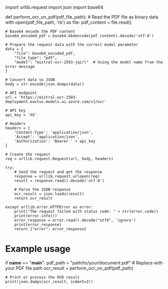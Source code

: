 import urllib.request
import json
import base64

def perform_ocr_on_pdf(pdf_file_path):
    # Read the PDF file as binary data
    with open(pdf_file_path, 'rb') as file:
        pdf_content = file.read()
    
    # Base64 encode the PDF content
    base64_encoded_pdf = base64.b64encode(pdf_content).decode('utf-8')
    
    # Prepare the request data with the correct model parameter
    data = {
        "file": base64_encoded_pdf,
        "file_type": "pdf",
        "model": "mistral-ocr-2503-jqirl"  # Using the model name from the error message
    }
    
    # Convert data to JSON
    body = str.encode(json.dumps(data))
    
    # API endpoint
    url = 'https://mistral-ocr-2503-deployment.eastus.models.ai.azure.com/v1/ocr'
    
    # API key
    api_key = 'XX'
    
    # Headers
    headers = {
        'Content-Type': 'application/json',
        'Accept': 'application/json',
        'Authorization': 'Bearer ' + api_key
    }
    
    # Create the request
    req = urllib.request.Request(url, body, headers)
    
    try:
        # Send the request and get the response
        response = urllib.request.urlopen(req)
        result = response.read().decode('utf-8')
        
        # Parse the JSON response
        ocr_result = json.loads(result)
        return ocr_result
    
    except urllib.error.HTTPError as error:
        print("The request failed with status code: " + str(error.code))
        print(error.info())
        error_response = error.read().decode("utf8", 'ignore')
        print(error_response)
        return {"error": error_response}

# Example usage
if __name__ == "__main__":
    pdf_path = "path/to/your/document.pdf"  # Replace with your PDF file path
    ocr_result = perform_ocr_on_pdf(pdf_path)
    
    # Print or process the OCR result
    print(json.dumps(ocr_result, indent=2))

